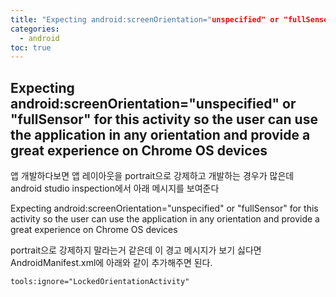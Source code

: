 ```yaml
---
title: "Expecting android:screenOrientation="unspecified" or "fullSensor" for this activity so the user can use the application in any orientation and provide a great experience on Chrome OS devices"
categories: 
  - android
toc: true
---
```


## Expecting android:screenOrientation="unspecified" or "fullSensor" for this activity so the user can use the application in any orientation and provide a great experience on Chrome OS devices
  
앱 개발하다보면 앱 레이아웃을 portrait으로 강제하고 개발하는 경우가 많은데
android studio inspection에서 아래 메시지를 보여준다 

Expecting android:screenOrientation="unspecified" or "fullSensor" for this activity so the user can use the application in any orientation and provide a great experience on Chrome OS devices

portrait으로 강제하지 말라는거 같은데 이 경고 메시지가 보기 싫다면 
AndroidManifest.xml에 아래와 같이 추가해주면 된다.
  
```xml
tools:ignore="LockedOrientationActivity"
```
